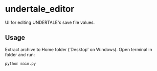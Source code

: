 # undertale_editor
UI for editing UNDERTALE's save file values.
## Usage
Extract archive to Home folder ('Desktop' on Windows).
Open terminal in folder and run:
```
python main.py
```
